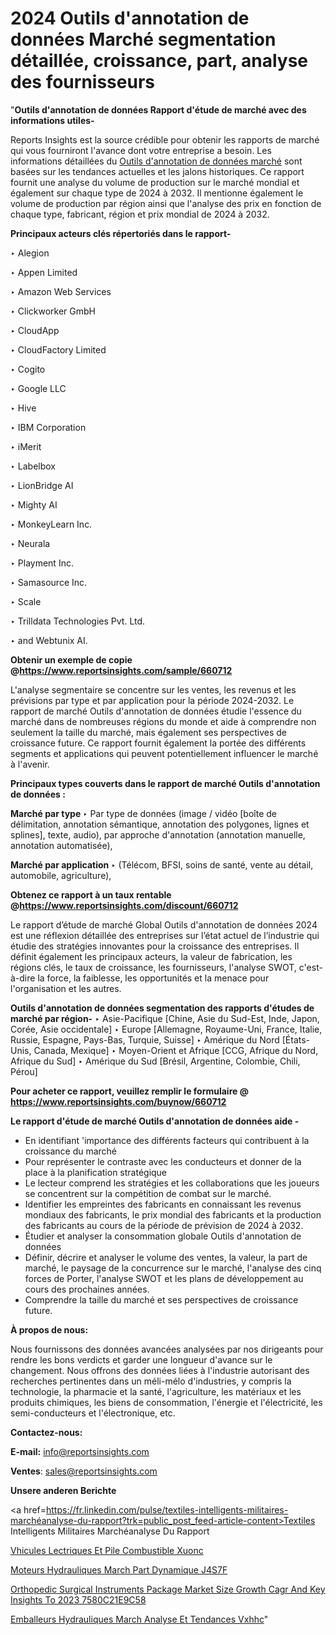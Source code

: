 # 2024 Outils d'annotation de données Marché segmentation détaillée, croissance, part, analyse des fournisseurs

"<strong>Outils d'annotation de données Rapport d'étude de marché avec des informations utiles-</strong>

Reports Insights est la source crédible pour obtenir les rapports de marché qui vous fourniront l'avance dont votre entreprise a besoin. Les informations détaillées du <a href=https://www.reportsinsights.com/sample/660712>Outils d'annotation de données marché</a> sont basées sur les tendances actuelles et les jalons historiques. Ce rapport fournit une analyse du volume de production sur le marché mondial et également sur chaque type de 2024 à 2032. Il mentionne également le volume de production par région ainsi que l'analyse des prix en fonction de chaque type, fabricant, région et prix mondial de 2024 à 2032.

<b>Principaux acteurs clés répertoriés dans le rapport-</b>

‣ Alegion

‣ Appen Limited

‣ Amazon Web Services

‣ Clickworker GmbH

‣ CloudApp

‣ CloudFactory Limited

‣ Cogito

‣ Google LLC

‣ Hive

‣ IBM Corporation

‣ iMerit

‣ Labelbox

‣ LionBridge AI

‣ Mighty AI

‣ MonkeyLearn Inc.

‣ Neurala

‣ Playment Inc.

‣ Samasource Inc.

‣ Scale

‣ Trilldata Technologies Pvt. Ltd.

‣ and Webtunix AI.

<strong><b>Obtenir un exemple de copie @</b></strong><a href=https://www.reportsinsights.com/sample/660712><strong><b>https://www.reportsinsights.com/sample/660712</b></strong></a>

L'analyse segmentaire se concentre sur les ventes, les revenus et les prévisions par type et par application pour la période 2024-2032. Le rapport de marché Outils d'annotation de données étudie l'essence du marché dans de nombreuses régions du monde et aide à comprendre non seulement la taille du marché, mais également ses perspectives de croissance future. Ce rapport fournit également la portée des différents segments et applications qui peuvent potentiellement influencer le marché à l'avenir.

<strong>Principaux types couverts dans le rapport de marché Outils d'annotation de données :</strong>

<strong>Marché par type </strong>
‣ Par type de données (image / vidéo [boîte de délimitation, annotation sémantique, annotation des polygones, lignes et splines], texte, audio), par approche d'annotation (annotation manuelle, annotation automatisée),

<strong>Marché par application </strong>
‣ (Télécom, BFSI, soins de santé, vente au détail, automobile, agriculture),

<strong><b>Obtenez ce rapport à un taux rentable @</b></strong><a href=https://www.reportsinsights.com/discount/660712><strong><b>https://www.reportsinsights.com/discount/660712</b></strong></a>

Le rapport d’étude de marché Global Outils d'annotation de données 2024 est une réflexion détaillée des entreprises sur l’état actuel de l’industrie qui étudie des stratégies innovantes pour la croissance des entreprises. Il définit également les principaux acteurs, la valeur de fabrication, les régions clés, le taux de croissance, les fournisseurs, l'analyse SWOT, c'est-à-dire la force, la faiblesse, les opportunités et la menace pour l'organisation et les autres.

<strong>Outils d'annotation de données segmentation des rapports d'études de marché par région-</strong>
‣ Asie-Pacifique [Chine, Asie du Sud-Est, Inde, Japon, Corée, Asie occidentale]
‣ Europe [Allemagne, Royaume-Uni, France, Italie, Russie, Espagne, Pays-Bas, Turquie, Suisse]
‣ Amérique du Nord [États-Unis, Canada, Mexique]
‣ Moyen-Orient et Afrique [CCG, Afrique du Nord, Afrique du Sud]
‣ Amérique du Sud [Brésil, Argentine, Colombie, Chili, Pérou]

<strong>Pour acheter ce rapport, veuillez remplir le formulaire @   <a href=https://www.reportsinsights.com/buynow/660712>https://www.reportsinsights.com/buynow/660712</a></strong>

<strong>Le rapport d'étude de marché Outils d'annotation de données aide -</strong>
<ul>
  <li>En identifiant 'importance des différents facteurs qui contribuent à la croissance du marché</li>
  <li>Pour représenter le contraste avec les conducteurs et donner de la place à la planification stratégique</li>
  <li>Le lecteur comprend les stratégies et les collaborations que les joueurs se concentrent sur la compétition de combat sur le marché.</li>
  <li>Identifier les empreintes des fabricants en connaissant les revenus mondiaux des fabricants, le prix mondial des fabricants et la production des fabricants au cours de la période de prévision de 2024 à 2032.</li>
  <li>Étudier et analyser la consommation globale Outils d'annotation de données</li>
  <li>Définir, décrire et analyser le volume des ventes, la valeur, la part de marché, le paysage de la concurrence sur le marché, l'analyse des cinq forces de Porter, l'analyse SWOT et les plans de développement au cours des prochaines années.</li>
  <li>Comprendre la taille du marché et ses perspectives de croissance future.</li>
</ul>
<strong>À propos de nous:</strong>

Nous fournissons des données avancées analysées par nos dirigeants pour rendre les bons verdicts et garder une longueur d'avance sur le changement. Nous offrons des données liées à l'industrie autorisant des recherches pertinentes dans un méli-mélo d'industries, y compris la technologie, la pharmacie et la santé, l'agriculture, les matériaux et les produits chimiques, les biens de consommation, l'énergie et l'électricité, les semi-conducteurs et l'électronique, etc.

<strong>Contactez-nous:</strong>

<strong>E-mail:</strong> <a href=mailto:info@reportsinsights.com>info@reportsinsights.com</a>

<strong>Ventes</strong>: <a href=mailto:sales@reportsinsights.com>sales@reportsinsights.com</a>

<strong>Unsere anderen Berichte</strong>

<a href=https://fr.linkedin.com/pulse/textiles-intelligents-militaires-marchéanalyse-du-rapport?trk=public_post_feed-article-content>Textiles Intelligents Militaires Marchéanalyse Du Rapport</a>

<a href=https://www.linkedin.com/pulse/v%C3%A9hicules-%C3%A9lectriques-et-%C3%A0-pile-combustible-xuonc/>Vhicules Lectriques Et  Pile Combustible Xuonc</a>

<a href=https://www.linkedin.com/pulse/moteurs-hydrauliques-march%C3%A9-part-dynamique-j4s7f/>Moteurs Hydrauliques March Part Dynamique J4S7F</a>

<a href=https://medium.com/@atulpawarpune12/orthopedic-surgical-instruments-package-market-size-growth-cagr-and-key-insights-to-2023-7580c21e9c58>Orthopedic Surgical Instruments Package Market Size Growth Cagr And Key Insights To 2023 7580C21E9C58</a>

<a href=https://www.linkedin.com/pulse/emballeurs-hydrauliques-march%C3%A9-analyse-et-tendances-vxhhc/>Emballeurs Hydrauliques March Analyse Et Tendances Vxhhc</a>"
